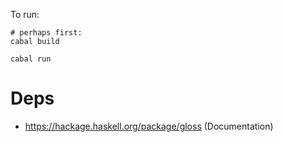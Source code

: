 To run:
```
# perhaps first:
cabal build

cabal run
```


# Deps
- https://hackage.haskell.org/package/gloss (Documentation)